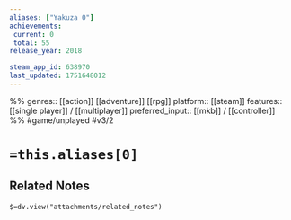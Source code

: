 ```yaml
---
aliases: ["Yakuza 0"]
achievements:
 current: 0
 total: 55
release_year: 2018

steam_app_id: 638970
last_updated: 1751648012
---
```

%%
genres:: [[action]] [[adventure]] [[rpg]]
platform:: [[steam]]
features:: [[single player]] / [[multiplayer]]
preferred_input:: [[mkb]] / [[controller]]
%%
#game/unplayed
#v3/2

# `=this.aliases[0]`
## Related Notes
`$=dv.view("attachments/related_notes")`